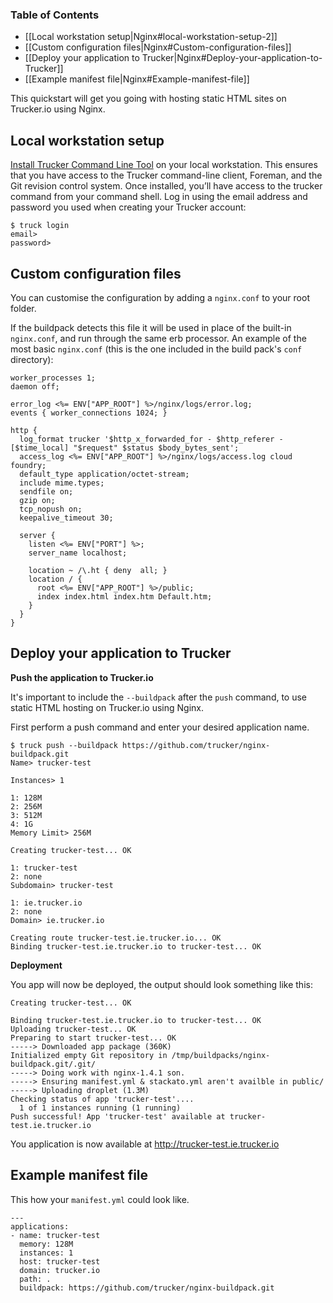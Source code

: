 ### Table of Contents

* [[Local workstation setup|Nginx#local-workstation-setup-2]]
* [[Custom configuration files|Nginx#Custom-configuration-files]]
* [[Deploy your application to Trucker|Nginx#Deploy-your-application-to-Trucker]]
* [[Example manifest file|Nginx#Example-manifest-file]]

This quickstart will get you going with hosting static HTML sites on Trucker.io using Nginx.

## Local workstation setup<a name="local-workstation-setup-2"></a>

[Install Trucker Command Line Tool](Getting-Started#Install-the-Command-Line-Tool) on your local workstation. This ensures that you have access to the Trucker command-line client, Foreman, and the Git revision control system.
Once installed, you’ll have access to the trucker command from your command shell. Log in using the email address and password you used when creating your Trucker account:

```
$ truck login
email>
password>
```

## Custom configuration files

You can customise the configuration by adding a `nginx.conf` to your root folder.

If the buildpack detects this file it will be used in place of the built-in `nginx.conf`, and run through the
same erb processor.  An example of the most basic `nginx.conf` (this is the one included in the build pack's `conf` directory):

```
worker_processes 1;
daemon off;

error_log <%= ENV["APP_ROOT"] %>/nginx/logs/error.log;
events { worker_connections 1024; }

http {
  log_format trucker '$http_x_forwarded_for - $http_referer - [$time_local] "$request" $status $body_bytes_sent';
  access_log <%= ENV["APP_ROOT"] %>/nginx/logs/access.log cloud foundry;
  default_type application/octet-stream;
  include mime.types;
  sendfile on;
  gzip on;
  tcp_nopush on;
  keepalive_timeout 30;

  server {
    listen <%= ENV["PORT"] %>;
    server_name localhost;

    location ~ /\.ht { deny  all; }
    location / {
      root <%= ENV["APP_ROOT"] %>/public;
      index index.html index.htm Default.htm;
    }
  }
}
```

## Deploy your application to Trucker<a name="deploy-your-application-to-trucker-2"></a>

**Push the application to Trucker.io**

It's important to include the `--buildpack` after the `push` command, to use static HTML hosting on Trucker.io using Nginx.

First perform a push command and enter your desired application name.

```
$ truck push --buildpack https://github.com/trucker/nginx-buildpack.git
Name> trucker-test

Instances> 1

1: 128M
2: 256M
3: 512M
4: 1G
Memory Limit> 256M

Creating trucker-test... OK

1: trucker-test
2: none
Subdomain> trucker-test

1: ie.trucker.io
2: none
Domain> ie.trucker.io

Creating route trucker-test.ie.trucker.io... OK
Binding trucker-test.ie.trucker.io to trucker-test... OK
```

**Deployment**

You app will now be deployed, the output should look something like this:

```
Creating trucker-test... OK

Binding trucker-test.ie.trucker.io to trucker-test... OK
Uploading trucker-test... OK
Preparing to start trucker-test... OK
-----> Downloaded app package (360K)
Initialized empty Git repository in /tmp/buildpacks/nginx-buildpack.git/.git/
-----> Doing work with nginx-1.4.1 son.
-----> Ensuring manifest.yml & stackato.yml aren't availble in public/
-----> Uploading droplet (1.3M)
Checking status of app 'trucker-test'....
  1 of 1 instances running (1 running)
Push successful! App 'trucker-test' available at trucker-test.ie.trucker.io
```

You application is now available at http://trucker-test.ie.trucker.io

## Example manifest file

This how your `manifest.yml` could look like.

```
---
applications:
- name: trucker-test
  memory: 128M
  instances: 1
  host: trucker-test
  domain: trucker.io
  path: .
  buildpack: https://github.com/trucker/nginx-buildpack.git

```